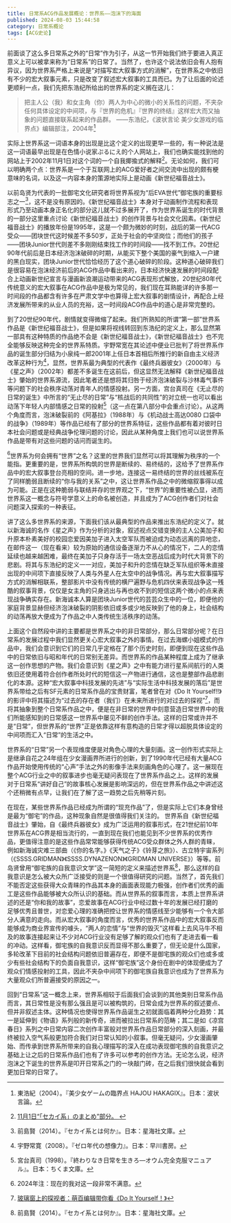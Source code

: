 ```yaml
---
title: 日常系ACG作品发展概论：世界系——泡沫下的海面
published: 2024-08-03 15:44:58
category: 日常系概论
tags: [ACG史论]
---
```


前面谈了这么多日常系之外的“日常”作为引子，从这一节开始我们终于要进入真正意义上可以被拿来称为“日常系”的日常了。当然了，也许这个说法依旧会有人抱有异议，因为世界系严格上来说是“对描写宏大叙事方式的消解”，在世界系之中依旧有不少的宏大叙事元素，只是改变了叙述宏大叙事的工具而已。为了让后面的论述更顺利一点，我们先把东浩纪所给出的世界系的定义搁在这儿：

> 把主人公（我）和女主角（你）两人为中心的微小的关系性的问题，不夹杂任何具体设定的中间项，与『世界的危机』『世界的终结』这样宏大而又抽象的问题直接联系起来的作品群。
> ——东浩纪，《波状言论 美少女游戏的临界点》编辑部注，2004年[^1]

实际上世界系这一词语本身的出现是比这个定义的出现更早一些的，有一种说法是这一词语最早出现是在色情小说家ぷるにえ的个人网站上，我们也确实能找到他的网站上于2002年11月1日对这个词的一个自我揶揄式的解释[^2]。无论如何，我们可以明确两个点：世界系是一个于互联网上的ACG爱好者之间交流中出现的颇有梗意味的名词，以及这一内容本身的策源地实际上是动画《新世纪福音战士》。

以前岛贤为代表的一批御宅文化研究者将世界系视为“后EVA世代”御宅族的重要标志之一[^3]，这不是没有原因的。《新世纪福音战士》本身对于动画制作流程和表现形式乃至动画本身正名化的部分这儿就不过多展开了，作为世界系诞生的时代背景的一部分这里重点讨论《新世纪福音战士》的创作背景与社会文化因素。《新世纪福音战士》的播放年份是1995年，这是一个颇为微妙的时刻，战后的第一代ACG受众——团块世代这时候差不多50岁，正处于社会的中坚岗位；而他们的孩子——团块Junior世代则差不多刚刚结束找工作的时间段——找不到工作。20世纪90年代前后是日本经济泡沫破碎的时期，从能买下整个美国的豪气到缩入一户建的黑白现实，团块Junior世代恰恰经历了这个道心破碎的阶段。这种道心破碎我们是很容易在泡沫经济前后的ACG作品中看出来的，日本经济快速发展的时间段配合上动画新世纪宣言与漫画新浪潮运动带来的ACG表现形式解放，20世纪80年代传统意义的宏大叙事在ACG作品中是极为常见的，我们现在耳熟能详的许多那一时间段的作品都含有许多在严肃文学中也算得上宏大叙事的剧情设计，再配合上经济发展所带来的从业人员的充裕，这一时间段ACG作品中的道心是非常完整的。

到了20世纪90年代，剧情就变得微缩了起来。我们所熟知的所谓“第一部”世界系作品是《新世纪福音战士》，但是如果将视线转回到东浩纪的定义上，那么显然第一部具有这种特质的作品绝不会是《新世纪福音战士》，《新世纪福音战士》也不完全能够反映这种完全的世界系特质。宇野常宽在其论述中便业已批判了将世界系作品的诞生部分归结为小泉纯一郎2001年上任日本首相后所推行的新自由主义经济改革这种行为[^4]，显然，世界系最为典型的代表作《最终兵器彼女》（2000年）与《星之声》（2002年）都差不多诞生在这前后，但这显然无法解释《新世纪福音战士》肇始的世界系源流，因此笔者还是想将其归咎于经济泡沫破裂与沙林毒气事件等问题下的社会秩序动荡对青年人的情感投射。另一方面，宫台真司在《无止尽的日常的诞生》中所言的“无止尽的日常”与“核战后的共同性”的对立统一也可以看出动荡下年轻人内部情感之日常的投射[^5]（这一点在第八部分中会重点讨论）。从这两个角度而言，泡沫破裂前的《阿基拉》（1988年）与《机动战士高达0080 口袋中的战争》（1989年）等作品已经有了部分的世界系特征，这些作品都有着对彼时日本社会问题或是经典战争伦理问题的讨论，因此从某种角度上我们也可以说世界系作品是带有对这些问题的诘问而诞生的。

[^6]世界系为何会拥有“世界”之名？这里的世界我们显然可以将其理解为秩序的一个能指。更重要的是，世界系所构筑的世界是断续的、易终结的，这给予了世界系作品中的宏大叙事登台亮相的空间。进一步地，连接这一易终结的世界的丝线被系在了同样脆弱且断续的“你与我的关系”之中，这让世界系作品之中的微缩叙事得以成为可能。正是在这种脆弱与联结并存的世界观之下，“世界”的重要性被凸显，进而世界系这一概念与符号学意义上的命名被创造，并且成为了ACG创作者们对社会问题深入探索的一种表征。

讲了这么多世界系的来源，下面我们该从最典型的作品来推出东浩纪的定义了。就以新海诚的名作《星之声》作为分析的对象，叙述视点交错变换的主人公美加子和升原本朴素美好的校园恋爱因美加子进入太空军队而被迫成为动态远离的异地恋，在邮件这一（现在看来）较为原始的通信设备逐渐力不从心的情况下，二人的恋情延续也越来越困难，最终在美加子只身存活于一场太空恶战后成为时代大背景下的悲剧。将其与东浩纪的定义一一对应，美加子和升的恋情在缺乏军队组织等未直接出现的中间项下直接反映了人类与外星人在太空中的战争情况。再与宏大叙事描写方式的消解相联系，整部影片中没有传统的横尸遍野与危机四伏来表现战争这一残酷的叙事背景，仅仅是女主角的只身逃出与再也收不到的短信这两个微小的点来表现战争确实存在。新海诚本人算是团块Junior世代的芸芸众生中的一位，即便他的家庭背景显赫但经济泡沫破裂的阴影依旧或多或少地反映到了他的身上，社会结构的动荡再放大便成为了作品之中人类传统生活秩序的动荡。

上面这个自然段中讲的主要都是世界系之中的非日常部分，那么日常部分呢？在日常系的发展过程中我们显然更关心宏大叙事之外的事情。在过去海螺小姐模式的作品中，我们会意识到它们的日常几乎定格在了那个历史时刻，即便到现在这些作品中的日常依旧与昭和年代的日常别无差异。而世界系的作品某种程度上成为了继承这一创作思想的产物。我们会意识到《星之声》之中有能力进行星系间航行的人类依旧还使用着符合创作者所处时代的短信这一产物进行通信，这也是整部作品悲剧化的本源。这种“宏大叙事中科技发展的先进”与“实际生活中科技发展的落后”是世界系带给之后有SF元素的日常系作品的宝贵财富，笔者曾在对《Do It Yourself!!》的影评中将其描述为“过去的存在者（我们）在未来所进行的对过去的探视”[^7]，而将其抽象到整个日常系作品之中，便是在非日常的世界中刻意营造日常世界中的我们所能感知到的日常感这一世界系中屡见不鲜的创作手法。这样的日常或许并不是“日常”，但世界系的“世界”正是依靠这样有意构造的日常才得以超脱具体设定的中间项而汇入“日常”的生活之中。

世界系的“日常”另一个表现维度便是对角色心理的大量刻画。这一创作形式实际上是继承自花之24年组在少女漫画界所进行的创新，到了1990年代已经有大量ACG作品开始使用传统的“心声”手法之外的影像手法来刻画角色的心理了。这一展现在整个ACG行业之中的叙事进步也毫无疑问表现在了世界系作品之上。这样的发展对于日常系“讲好自己”的故事核心发展是影响深远的，但在世界系作品之中讲述这个还稍微有点早，让我们在了解了这一趋势之后先稍等片刻。

在现在，某些世界系作品已经成为所谓的“现充作品”了，但是实际上它们本身曾经是最为“御宅”的作品，这种现象自然是很值得我们关注的。
世界系自《新世纪福音战士》肇始，自《最终兵器彼女》成为广泛运用的叙事形式，在21世纪前10年世界系在ACG界是相当流行的，一直到现在我们也能见到不少世界系的优秀作品，更值得注意的是这些作品常常能够获得传统ACG受众群体之外人群的青睐，例如新海诚灾难三部曲（《你的名字。》《天气之子》《铃芽之旅》）、古立特宇宙系列（《SSSS.GRIDMAN》《SSSS.DYNAZENON》《GRIDMAN UNIVERSE》）等等。前岛贤曾用“御宅族的自我意识文学”这一简短的定义来描述世界系[^3]，那么这样的自我意识是怎么被大众所广泛接受的则是一个很值得研究的问题。当然了，首先我们不能否定这些获得大众青睐的作品其本身的画面表现能力极强，创作者们优秀的画工是这些作品能够被大众所认识的基础。而从世界系的叙事而言，本质上世界系讲述的还是“你和我的故事”，恋爱故事在ACG行业中经过数十年的发展已经打磨的足够优秀且普世，对恋爱心理的准确把控让世界系的情感线至少能够有一个令大部分人满意的走向。而从宏大叙事的角度而言，优秀的世界系作品中的宏大叙事反而能够成为商业界宣传的噱头，“两人的恋情”与“世界的毁灭”这样看上去风马牛不相及的故事连接起来让不少对ACG行业没有足够了解的观众们也有了走进去看一看的冲动。这样看，御宅族的自我意识反而显得不那么重要了，但无论是什么国家，多轮改革下目前的社会结构问题依旧普遍存在，即便不是御宅族的观众们也或多或少有些社会结构下的负面自我意识，这样“御宅族”这个身份在剧中的体现便成为了观众们情感投射的工具，因此不夹杂中间项下的御宅族自我意识也成为了世界系为大量观众们所普遍接受的原因之一。

回到“日常系”这一概念上来，世界系相较于后面我们会谈到的其他类别日常系作品而言，其日常性是没有那么强且是可以被构筑的，日常会成为世界系的叙述要点、但并非叙述主体。这种情况也使得世界系作品诞生之初就面临着两种分化趋势：其一是延伸到《物语》系列般的新传奇，进而被拉出日常系的范畴；其二是如《凉宫春日》系列之中日常内容二次创作丰富般对世界系作品日常部分的深入刻画，并最终被拉入空气系般更加符合我们对日常认知的小叙事。但毫无疑问，少女漫画肇始、而传承到世界系所带来的自我心理描写的深入在成功表现御宅族的自我意识之基础上让之后的日常系作品们也有了许多可以参考的创作方法。无论怎么说，经济泡沫之下诞生的世界系是叩开日常系之门的一块敲门砖，在之后我们很快就会看到更加日常的日常了。

[^1]: 東浩紀（2004）。『美少女ゲームの臨界点 HAJOU HAKAGIX』。日本：波状言論。
[^2]: [11月1日“「セカイ系」のまとめ”部分。 ](https://web.archive.org/web/20021127212008/http://www.phoenix-c.or.jp/~kanakan/)
[^3]: 前島賢（2014）。『セカイ系とは何か』。日本：星海社文庫。
[^4]: 宇野常寛（2008）。『ゼロ年代の想像力』。日本：早川書房。
[^5]: 宮台真司（1998）。『終わりなき日常を生きろ―オウム完全克服マニュアル』。日本：ちくま文庫。
[^6]: 2024年注：现在的我对这一段非常不满意。
[^7]: [玻璃窗上的探视者：萌百编辑带你看《Do It Yourself！》](https://www.bilibili.com/read/cv20829974)